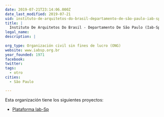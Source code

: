 ```yaml
---
date: 2019-07-21T23:14:06.000Z
date_last_modified: 2019-07-21
uid: instituto-de-arquitetos-do-brasil-departamento-de-são-paulo-iab-sp
title: |
  Instituto De Arquitetos Do Brasil - Departamento De São Paulo (Iab-Sp)
legal_name: 
description: |
  
org_type: Organización civil sin fines de lucro (ONG)
website: www.iabsp.org.br
year_founded: 1971
facebook: 
twitter: 
tags:
  - otro
cities: 
  - São Paulo

---
```


Esta organización tiene los siguientes proyectos:

- [Plataforma Iab-Sp](/proyectos/plataforma-iab-sp)
